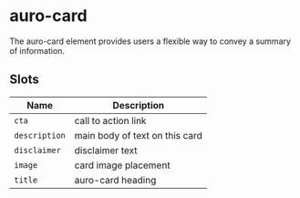 # auro-card

The auro-card element provides users a flexible way to convey a summary of information.

## Slots

| Name          | Description                    |
|---------------|--------------------------------|
| `cta`         | call to action link            |
| `description` | main body of text on this card |
| `disclaimer`  | disclaimer text                |
| `image`       | card image placement           |
| `title`       | auro-card heading              |
